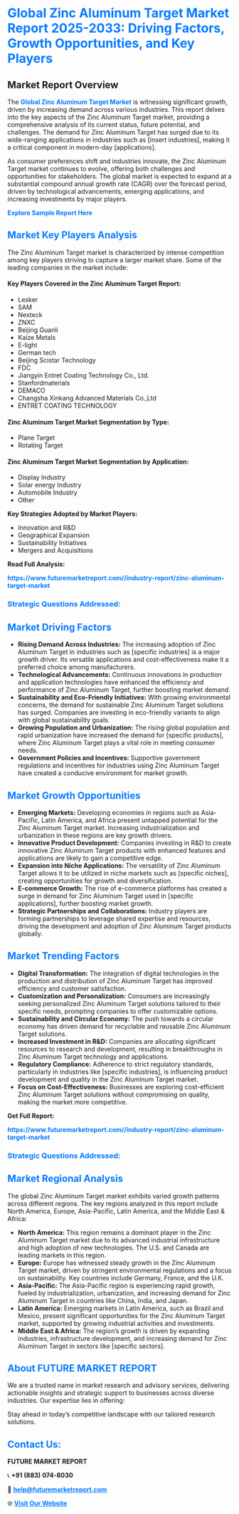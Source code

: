 <h1 style="color: #007BFF;">Global Zinc Aluminum Target Market Report 2025-2033: Driving Factors, Growth Opportunities, and Key Players</h1>

<section id="overview">
<h2>Market Report Overview</h2>
<p>The <a href="https://www.futuremarketreport.com//industry-report/zinc-aluminum-target-market" style="color: #007BFF; text-decoration: none;"><strong>Global Zinc Aluminum Target Market</strong></a> is witnessing significant growth, driven by increasing demand across various industries. This report delves into the key aspects of the Zinc Aluminum Target market, providing a comprehensive analysis of its current status, future potential, and challenges. The demand for Zinc Aluminum Target has surged due to its wide-ranging applications in industries such as [insert industries], making it a critical component in modern-day [applications].</p>
<p>As consumer preferences shift and industries innovate, the Zinc Aluminum Target market continues to evolve, offering both challenges and opportunities for stakeholders. The global market is expected to expand at a substantial compound annual growth rate (CAGR) over the forecast period, driven by technological advancements, emerging applications, and increasing investments by major players.</p>
</section>

<section id="overview">
<p><a href="https://www.futuremarketreport.com//request-sample/reportId=86450" style="color: #007BFF; text-decoration: none;"><strong>Explore Sample Report Here</strong></a></p>
</section>

<section id="key-players">
<h2 style="color: #007BFF;">Market Key Players Analysis</h2>
<p>The Zinc Aluminum Target market is characterized by intense competition among key players striving to capture a larger market share. Some of the leading companies in the market include:</p>
<h4>Key Players Covered in the Zinc Aluminum Target Report:</h4>
<ul><li>Lesker</li><li>SAM</li><li>Nexteck</li><li>ZNXC</li><li>Beijing Guanli</li><li>Kaize Metals</li><li>E-light</li><li>German tech</li><li>Beijing Scistar Technology</li><li>FDC</li><li>Jiangyin Entret Coating Technology Co., Ltd.</li><li>Stanfordmaterials</li><li>DEMACO</li><li>Changsha Xinkang Advanced Materials Co.,Ltd</li><li>ENTRET COATING TECHNOLOGY</li></ul>
<h4>Zinc Aluminum Target Market Segmentation by Type:</h4>
<ul><li>Plane Target</li><li>Rotating Target</li></ul>

<h4>Zinc Aluminum Target Market Segmentation by Application:</h4>
<ul><li>Display Industry</li><li>Solar energy Industry</li><li>Automobile Industry</li><li>Other</li></ul>
<p><strong>Key Strategies Adopted by Market Players:</strong></p>
<ul>
<li>Innovation and R&D</li>
<li>Geographical Expansion</li>
<li>Sustainability Initiatives</li>
<li>Mergers and Acquisitions</li>
</ul>
</section>

<section>
<p><strong>Read Full Analysis: </strong></p><a href="https://www.futuremarketreport.com//industry-report/zinc-aluminum-target-market" style="color: #007BFF; text-decoration: none;"><strong>https://www.futuremarketreport.com//industry-report/zinc-aluminum-target-market</strong></a>
<h3 style="color: #007BFF;">Strategic Questions Addressed:</h3>
</section>

<section id="driving-factors">
<h2 style="color: #007BFF;">Market Driving Factors</h2>
<ul>
<li><strong>Rising Demand Across Industries:</strong> The increasing adoption of Zinc Aluminum Target in industries such as [specific industries] is a major growth driver. Its versatile applications and cost-effectiveness make it a preferred choice among manufacturers.</li>
<li><strong>Technological Advancements:</strong> Continuous innovations in production and application technologies have enhanced the efficiency and performance of Zinc Aluminum Target, further boosting market demand.</li>
<li><strong>Sustainability and Eco-Friendly Initiatives:</strong> With growing environmental concerns, the demand for sustainable Zinc Aluminum Target solutions has surged. Companies are investing in eco-friendly variants to align with global sustainability goals.</li>
<li><strong>Growing Population and Urbanization:</strong> The rising global population and rapid urbanization have increased the demand for [specific products], where Zinc Aluminum Target plays a vital role in meeting consumer needs.</li>
<li><strong>Government Policies and Incentives:</strong> Supportive government regulations and incentives for industries using Zinc Aluminum Target have created a conducive environment for market growth.</li>
</ul>
</section>

<section id="growth-opportunities">
<h2 style="color: #007BFF;">Market Growth Opportunities</h2>
<ul>
<li><strong>Emerging Markets:</strong> Developing economies in regions such as Asia-Pacific, Latin America, and Africa present untapped potential for the Zinc Aluminum Target market. Increasing industrialization and urbanization in these regions are key growth drivers.</li>
<li><strong>Innovative Product Development:</strong> Companies investing in R&D to create innovative Zinc Aluminum Target products with enhanced features and applications are likely to gain a competitive edge.</li>
<li><strong>Expansion into Niche Applications:</strong> The versatility of Zinc Aluminum Target allows it to be utilized in niche markets such as [specific niches], creating opportunities for growth and diversification.</li>
<li><strong>E-commerce Growth:</strong> The rise of e-commerce platforms has created a surge in demand for Zinc Aluminum Target used in [specific applications], further boosting market growth.</li>
<li><strong>Strategic Partnerships and Collaborations:</strong> Industry players are forming partnerships to leverage shared expertise and resources, driving the development and adoption of Zinc Aluminum Target products globally.</li>
</ul>
</section>

<section id="trending-factors">
<h2 style="color: #007BFF;">Market Trending Factors</h2>
<ul>
<li><strong>Digital Transformation:</strong> The integration of digital technologies in the production and distribution of Zinc Aluminum Target has improved efficiency and customer satisfaction.</li>
<li><strong>Customization and Personalization:</strong> Consumers are increasingly seeking personalized Zinc Aluminum Target solutions tailored to their specific needs, prompting companies to offer customizable options.</li>
<li><strong>Sustainability and Circular Economy:</strong> The push towards a circular economy has driven demand for recyclable and reusable Zinc Aluminum Target solutions.</li>
<li><strong>Increased Investment in R&D:</strong> Companies are allocating significant resources to research and development, resulting in breakthroughs in Zinc Aluminum Target technology and applications.</li>
<li><strong>Regulatory Compliance:</strong> Adherence to strict regulatory standards, particularly in industries like [specific industries], is influencing product development and quality in the Zinc Aluminum Target market.</li>
<li><strong>Focus on Cost-Effectiveness:</strong> Businesses are exploring cost-efficient Zinc Aluminum Target solutions without compromising on quality, making the market more competitive.</li>
</ul>
</section>

<section>
<p><strong>Get Full Report: </strong></p><a href="https://www.futuremarketreport.com//industry-report/zinc-aluminum-target-market" style="color: #007BFF; text-decoration: none;"><strong>https://www.futuremarketreport.com//industry-report/zinc-aluminum-target-market</strong></a>
<h3 style="color: #007BFF;">Strategic Questions Addressed:</h3>
</section>


<section id="regional-analysis">
<h2 style="color: #007BFF;">Market Regional Analysis</h2>
<p>The global Zinc Aluminum Target market exhibits varied growth patterns across different regions. The key regions analyzed in this report include North America, Europe, Asia-Pacific, Latin America, and the Middle East & Africa:</p>
<ul>
<li><strong>North America:</strong> This region remains a dominant player in the Zinc Aluminum Target market due to its advanced industrial infrastructure and high adoption of new technologies. The U.S. and Canada are leading markets in this region.</li>
<li><strong>Europe:</strong> Europe has witnessed steady growth in the Zinc Aluminum Target market, driven by stringent environmental regulations and a focus on sustainability. Key countries include Germany, France, and the U.K.</li>
<li><strong>Asia-Pacific:</strong> The Asia-Pacific region is experiencing rapid growth, fueled by industrialization, urbanization, and increasing demand for Zinc Aluminum Target in countries like China, India, and Japan.</li>
<li><strong>Latin America:</strong> Emerging markets in Latin America, such as Brazil and Mexico, present significant opportunities for the Zinc Aluminum Target market, supported by growing industrial activities and investments.</li>
<li><strong>Middle East & Africa:</strong> The region’s growth is driven by expanding industries, infrastructure development, and increasing demand for Zinc Aluminum Target in sectors like [specific sectors].</li>
</ul>
</section>

<footer>
<h2 style="color: #007BFF;">About FUTURE MARKET REPORT</h2>
<p>We are a trusted name in market research and advisory services, delivering actionable insights and strategic support to businesses across diverse industries. Our expertise lies in offering:</p>

<p>Stay ahead in today’s competitive landscape with our tailored research solutions.</p>

<h2 style="color: #007BFF;">Contact Us:</h2>
<p><strong>FUTURE MARKET REPORT</strong></p>
<p>📞 <strong>+91 (883) 074-8030</strong></p>
<p>📧 <strong><a href="mailto:help@futuremarketreport.com" style="color: #007BFF;">help@futuremarketreport.com</a></strong></p>
<p>🌐 <strong><a href="https://www.futuremarketreport.com/" style="color: #007BFF;">Visit Our Website</a></strong></p>
</footer>